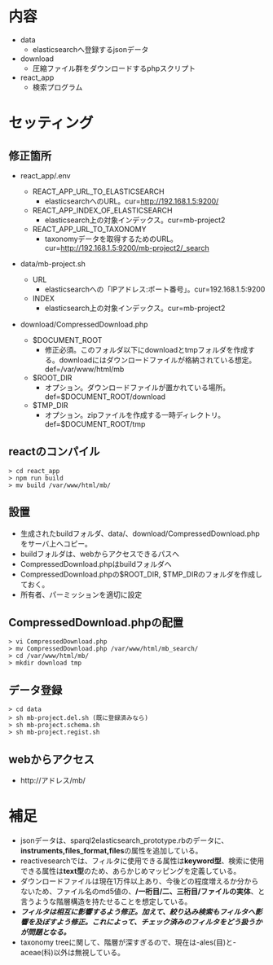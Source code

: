 # 内容

- data
  - elasticsearchへ登録するjsonデータ
- download
  - 圧縮ファイル群をダウンロードするphpスクリプト
- react_app
  - 検索プログラム

# セッティング

## 修正箇所
- react_app/.env
  - REACT_APP_URL_TO_ELASTICSEARCH
    - elasticsearchへのURL。cur=http://192.168.1.5:9200/
  - REACT_APP_INDEX_OF_ELASTICSEARCH
    - elasticsearch上の対象インデックス。cur=mb-project2
  - REACT_APP_URL_TO_TAXONOMY
    - taxonomyデータを取得するためのURL。cur=http://192.168.1.5:9200/mb-project2/_search

- data/mb-project.sh
  - URL
    - elasticsearchへの「IPアドレス:ポート番号」。cur=192.168.1.5:9200
  - INDEX
    - elasticsearch上の対象インデックス。cur=mb-project2

- download/CompressedDownload.php
  - $DOCUMENT_ROOT
    - 修正必須。このフォルダ以下にdownloadとtmpフォルダを作成する。downloadにはダウンロードファイルが格納されている想定。def=/var/www/html/mb
  - $ROOT_DIR
    - オプション。ダウンロードファイルが置かれている場所。def=$DOCUMENT_ROOT/download
  - $TMP_DIR
    - オプション。zipファイルを作成する一時ディレクトリ。def=$DOCUMENT_ROOT/tmp

## reactのコンパイル
```
> cd react_app
> npm run build
> mv build /var/www/html/mb/
```

## 設置
- 生成されたbuildフォルダ、data/、download/CompressedDownload.phpをサーバ上へコピー。
- buildフォルダは、webからアクセスできるパスへ
- CompressedDownload.phpはbuildフォルダへ
- CompressedDownload.phpの$ROOT_DIR, $TMP_DIRのフォルダを作成しておく。
- 所有者、パーミッションを適切に設定

## CompressedDownload.phpの配置
```
> vi CompressedDownload.php
> mv CompressedDownload.php /var/www/html/mb_search/
> cd /var/www/html/mb/
> mkdir download tmp
```

## データ登録
```
> cd data
> sh mb-project.del.sh (既に登録済みなら)
> sh mb-project.schema.sh
> sh mb-project.regist.sh
```

## webからアクセス

- http://アドレス/mb/

# 補足
- jsonデータは、sparql2elasticsearch_prototype.rbのデータに、**instruments,files_format,files**の属性を追加している。
- reactivesearchでは、フィルタに使用できる属性は**keyword型**、検索に使用できる属性は**text型**のため、あらかじめマッピングを定義している。
- ダウンロードファイルは現在1万件以上あり、今後どの程度増えるか分からないため、ファイル名のmd5値の、**/一桁目/二、三桁目/ファイルの実体**、と言うような階層構造を持たせることを想定している。
- ***フィルタは相互に影響するよう修正。加えて、絞り込み検索もフィルタへ影響を及ぼすよう修正。これによって、チェック済みのフィルタをどう扱うかが問題となる。***
- taxonomy treeに関して、階層が深すぎるので、現在は-ales(目)と-aceae(科)以外は無視している。
